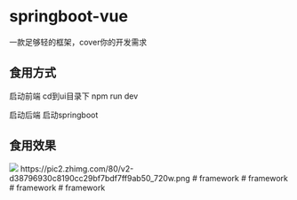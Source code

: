 # springboot-vue
一款足够轻的框架，cover你的开发需求


<h2>食用方式</h2>
启动前端 
cd到ui目录下  npm run dev

启动后端
启动springboot

<h2>食用效果</h2>
<img src="https://pic2.zhimg.com/80/v2-d38796930c8190cc29bf7bdf7ff9ab50_720w.png">
https://pic2.zhimg.com/80/v2-d38796930c8190cc29bf7bdf7ff9ab50_720w.png
# framework
# framework
# framework
# framework
